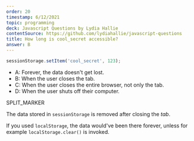 ```yaml
---
order: 20
timestamp: 6/12/2021
topic: programming
deck: Javascript Questions by Lydia Hallie
contentSource: https://github.com/lydiahallie/javascript-questions
title: How long is cool_secret accessible?
answer: B
---
```


  

```javascript
sessionStorage.setItem('cool_secret', 123);
```

- A: Forever, the data doesn't get lost.
- B: When the user closes the tab.
- C: When the user closes the entire browser, not only the tab.
- D: When the user shuts off their computer.




SPLIT_MARKER

The data stored in `sessionStorage` is removed after closing the _tab_.

If you used `localStorage`, the data would've been there forever, unless for example `localStorage.clear()` is invoked.



